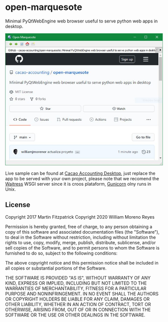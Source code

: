 # open-marquesote
Minimal PyQtWebEngine web browser useful to serve python web apps in desktop.

![Preview](https://raw.githubusercontent.com/cacao-accounting/open-marquesote/main/preview.JPG)

Live sample can be found at [Cacao Accounting Desktop](https://github.com/cacao-accounting/cacao-accounting-desktop/blob/master/cacao_desktop.py),
just replace the app to be served with your own project, please note that we recomend the [Waitress](https://docs.pylonsproject.org/projects/waitress/en/stable/arguments.html#arguments) WSGI server
since it is croos plataform, [Gunicorn](https://gunicorn.org/) olny runs in Unix.

## License

Copyright 2017 Martin Fitzpatrick
Copyright 2020 William Moreno Reyes

Permission is hereby granted, free of charge, to any person obtaining a
copy of this software and associated documentation files (the "Software"),
to deal in the Software without restriction, including without limitation
the rights to use, copy, modify, merge, publish, distribute, sublicense,
and/or sell copies of the Software, and to permit persons to whom the
Software is furnished to do so, subject to the following conditions:

The above copyright notice and this permission notice shall be included
in all copies or substantial portions of the Software.

THE SOFTWARE IS PROVIDED "AS IS", WITHOUT WARRANTY OF ANY KIND,
EXPRESS OR IMPLIED, INCLUDING BUT NOT LIMITED TO THE WARRANTIES OF
MERCHANTABILITY, FITNESS FOR A PARTICULAR PURPOSE AND NONINFRINGEMENT.
IN NO EVENT SHALL THE AUTHORS OR COPYRIGHT HOLDERS BE LIABLE FOR ANY CLAIM,
DAMAGES OR OTHER LIABILITY, WHETHER IN AN ACTION OF CONTRACT, TORT OR
OTHERWISE, ARISING FROM, OUT OF OR IN CONNECTION WITH THE SOFTWARE OR
THE USE OR OTHER DEALINGS IN THE SOFTWARE.
